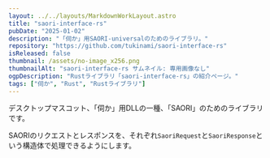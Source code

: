 ```yaml
---
layout: ../../layouts/MarkdownWorkLayout.astro
title: "saori-interface-rs"
pubDate: "2025-01-02"
description: "「伺か」用SAORI-universalのためのライブラリ。"
repository: "https://github.com/tukinami/saori-interface-rs"
isReleased: false
thumbnail: /assets/no-image_x256.png
thumbnailAlt: "saori-interface-rs サムネイル: 専用画像なし"
ogpDescription: "Rustライブラリ「saori-interface-rs」の紹介ページ。"
tags: ["伺か", "Rust", "Rustライブラリ"]
---
```


デスクトップマスコット、「伺か」用DLLの一種、「SAORI」のためのライブラリです。

SAORIのリクエストとレスポンスを、それぞれ`SaoriRequest`と`SaoriResponse`という構造体で処理できるようにします。
